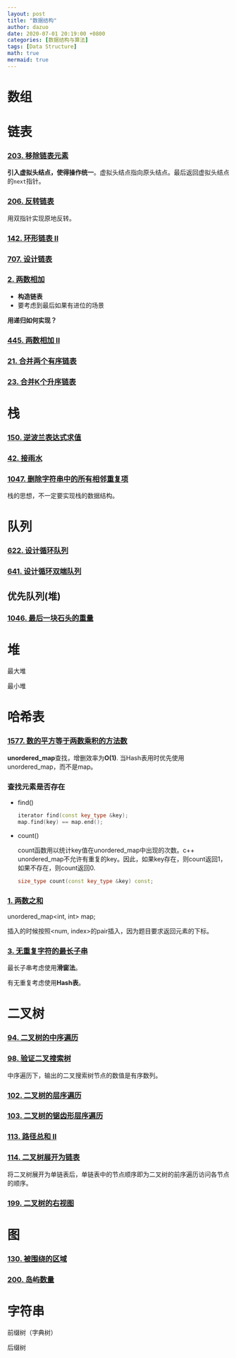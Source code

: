 ```yaml
---
layout: post
title: "数据结构"
author: dazuo
date: 2020-07-01 20:19:00 +0800
categories: [数据结构与算法]
tags: [Data Structure]
math: true
mermaid: true
---
```


# 数组



# 链表

### [203. 移除链表元素](https://leetcode-cn.com/problems/remove-linked-list-elements/)

**引入虚拟头结点，使得操作统一**。虚拟头结点指向原头结点。最后返回虚拟头结点的`next`指针。

### [206. 反转链表](https://leetcode-cn.com/problems/reverse-linked-list/)

用双指针实现原地反转。

### [142. 环形链表 II](https://leetcode-cn.com/problems/linked-list-cycle-ii/)



### [707. 设计链表](https://leetcode-cn.com/problems/design-linked-list/)



### [2. 两数相加](https://leetcode-cn.com/problems/add-two-numbers/)

- **构造链表**
- 要考虑到最后如果有进位的场景

**用递归如何实现？**

### [445. 两数相加 II](https://leetcode-cn.com/problems/add-two-numbers-ii/)



### [21. 合并两个有序链表](https://leetcode-cn.com/problems/merge-two-sorted-lists/)

### [23. 合并K个升序链表](https://leetcode-cn.com/problems/merge-k-sorted-lists/)





# 栈

### [150. 逆波兰表达式求值](https://leetcode-cn.com/problems/evaluate-reverse-polish-notation/)

### [42. 接雨水](https://leetcode-cn.com/problems/trapping-rain-water/)

### [1047. 删除字符串中的所有相邻重复项](https://leetcode-cn.com/problems/remove-all-adjacent-duplicates-in-string/)

栈的思想，不一定要实现栈的数据结构。



# 队列

### [622. 设计循环队列](https://leetcode-cn.com/problems/design-circular-queue/)

### [641. 设计循环双端队列](https://leetcode-cn.com/problems/design-circular-deque/)

## 优先队列(堆)

### [1046. 最后一块石头的重量](https://leetcode-cn.com/problems/last-stone-weight/)





# 堆

最大堆

最小堆





# 哈希表

### [1577. 数的平方等于两数乘积的方法数](https://leetcode-cn.com/problems/number-of-ways-where-square-of-number-is-equal-to-product-of-two-numbers/)

**unordered_map**查找，增删效率为**O(1)**.  当Hash表用时优先使用unordered_map，而不是map。

### 查找元素是否存在

- find()

  ```cpp
  iterator find(const key_type &key);
  map.find(key) == map.end();
  ```

- count()

  count函数用以统计key值在unordered_map中出现的次数。c++ unordered_map不允许有重复的key。因此，如果key存在，则count返回1，如果不存在，则count返回0.

  ```cpp
  size_type count(const key_type &key) const;    
  ```

### [1. 两数之和](https://leetcode-cn.com/problems/two-sum/)

unordered_map<int, int> map;

插入的时候按照<num, index>的pair插入，因为题目要求返回元素的下标。

### [3. 无重复字符的最长子串](https://leetcode-cn.com/problems/longest-substring-without-repeating-characters/)

最长子串考虑使用**滑窗法**。

有无重复考虑使用**Hash表**。



# 二叉树

### [94. 二叉树的中序遍历](https://leetcode-cn.com/problems/binary-tree-inorder-traversal/)

### [98. 验证二叉搜索树](https://leetcode-cn.com/problems/validate-binary-search-tree/)

中序遍历下，输出的二叉搜索树节点的数值是有序数列。

### [102. 二叉树的层序遍历](https://leetcode-cn.com/problems/binary-tree-level-order-traversal/)

### [103. 二叉树的锯齿形层序遍历](https://leetcode-cn.com/problems/binary-tree-zigzag-level-order-traversal/)

### [113. 路径总和 II](https://leetcode-cn.com/problems/path-sum-ii/)

### [114. 二叉树展开为链表](https://leetcode-cn.com/problems/flatten-binary-tree-to-linked-list/)

将二叉树展开为单链表后，单链表中的节点顺序即为二叉树的前序遍历访问各节点的顺序。

### [199. 二叉树的右视图](https://leetcode-cn.com/problems/binary-tree-right-side-view/)





# 图

### [130. 被围绕的区域](https://leetcode-cn.com/problems/surrounded-regions/)

### [200. 岛屿数量](https://leetcode-cn.com/problems/number-of-islands/)



# 字符串

前缀树（字典树）

后缀树
